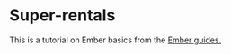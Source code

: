 # Super-rentals

This is a tutorial on Ember basics from the [Ember guides.](https://guides.emberjs.com/v2.4.0/tutorial/ember-cli/)
